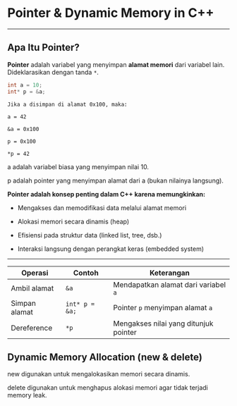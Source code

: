# Pointer & Dynamic Memory in C++

---

## Apa Itu Pointer?

**Pointer** adalah variabel yang menyimpan **alamat memori** dari variabel lain. Dideklarasikan dengan tanda `*`.

```cpp
int a = 10;
int* p = &a;
```

```
Jika a disimpan di alamat 0x100, maka:

a = 42

&a = 0x100

p = 0x100

*p = 42
```

a adalah variabel biasa yang menyimpan nilai 10.

p adalah pointer yang menyimpan alamat dari a (bukan nilainya langsung).

**Pointer adalah konsep penting dalam C++ karena memungkinkan:**

- Mengakses dan memodifikasi data melalui alamat memori

- Alokasi memori secara dinamis (heap)

- Efisiensi pada struktur data (linked list, tree, dsb.)

- Interaksi langsung dengan perangkat keras (embedded system)

---

| Operasi       | Contoh         | Keterangan                            |
| ------------- | -------------- | ------------------------------------- |
| Ambil alamat  | `&a`           | Mendapatkan alamat dari variabel `a`  |
| Simpan alamat | `int* p = &a;` | Pointer `p` menyimpan alamat `a`      |
| Dereference   | `*p`           | Mengakses nilai yang ditunjuk pointer |

## Dynamic Memory Allocation (new & delete)

new digunakan untuk mengalokasikan memori secara dinamis.

delete digunakan untuk menghapus alokasi memori agar tidak terjadi memory leak.

